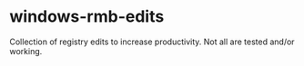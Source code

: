 # windows-rmb-edits
Collection of registry edits to increase productivity. Not all are tested and/or working.
